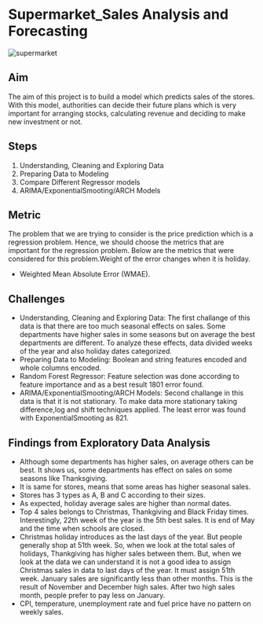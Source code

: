 # Supermarket_Sales Analysis and Forecasting
![supermarket](https://github.com/vorugantisaiteja/Supermarket_Sales_Prediction/assets/42023876/d9ad3911-f596-4800-91ff-f251546c3797)

## Aim
The aim of this project is to build a model which predicts sales of the stores. With this model, authorities can decide their future plans which is very important for arranging stocks, calculating revenue and deciding to make new investment or not.

## Steps
1. Understanding, Cleaning and Exploring Data
2. Preparing Data to Modeling
3. Compare Different Regressor models
4. ARIMA/ExponentialSmooting/ARCH Models

## Metric
The problem that we are trying to consider is the price prediction which is a regression problem. Hence, we should choose the metrics that are important for the regression problem. Below are the metrics that were considered for this problem.Weight of the error changes when it is holiday.
* Weighted Mean Absolute Error (WMAE). 

## Challenges
* Understanding, Cleaning and Exploring Data: The first challange of this data is that there are too much seasonal effects on sales. Some departments have higher sales in some seasons but on average the best departments are different. To analyze these effects, data divided weeks of the year and also holiday dates categorized.
* Preparing Data to Modeling: Boolean and string features encoded and whole columns encoded.
* Random Forest Regressor: Feature selection was done according to feature importance and as a best result 1801 error found.
* ARIMA/ExponentialSmooting/ARCH Models: Second challange in this data is that it is not stationary. To make data more stationary taking difference,log and shift techniques applied. The least error was found with ExponentialSmooting as 821.

## Findings from Exploratory Data Analysis
* Although some departments has higher sales, on average others can be best. It shows us, some departments has effect on sales on some seasons like Thanksgiving.
* It is same for stores, means that some areas has higher seasonal sales.
* Stores has 3 types as A, B and C according to their sizes.
* As expected, holiday average sales are higher than normal dates.
* Top 4 sales belongs to Christmas, Thankgiving and Black Friday times. Interestingly, 22th week of the year is the 5th best sales. It is end of May and the time when schools are closed.
* Christmas holiday introduces as the last days of the year. But people generally shop at 51th week. So, when we look at the total sales of holidays, Thankgiving has higher sales between them. But, when we look at the data we can understand it is not a good idea to assign Christmas sales in data to last days of the year. It must assign 51th week.
January sales are significantly less than other months. This is the result of November and December high sales. After two high sales month, people prefer to pay less on January.
* CPI, temperature, unemployment rate and fuel price have no pattern on weekly sales.


